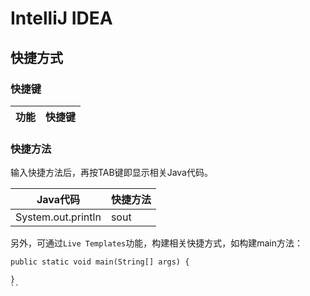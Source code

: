 # IntelliJ IDEA


## 快捷方式
### 快捷键

  功能      |  快捷键
------------|----------------



### 快捷方法
输入快捷方法后，再按TAB键即显示相关Java代码。

  Java代码            | 快捷方法        
----------------------|----------------
 System.out.println   |  sout           


另外，可通过`Live Templates`功能，构建相关快捷方式，如构建main方法：
```
public static void main(String[] args) {

}
``
